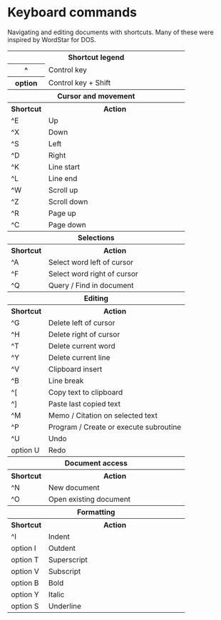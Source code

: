 # Keyboard commands 

Navigating and editing documents with shortcuts. Many of these were  
inspired by WordStar for DOS.

<table>
<tr><th colspan="2">Shortcut legend</th></tr>
<tr><th>^</th><td>Control key</td></tr>
<tr><th>option</th><td>Control key + Shift</td></tr>
<tr><th colspan="2">Cursor and movement</th></tr>
<tr><th>Shortcut</th><th>Action</th></tr>
<tr>
	<td>^E</td><td>Up</td>
</tr>
<tr>
	<td>^X</td><td>Down</td>
</tr>
<tr>
	<td>^S</td><td>Left</td>
</tr>
<tr>
	<td>^D</td><td>Right</td>
</tr>
<tr>
	<td>^K</td><td>Line start</td>
</tr>
<tr>
	<td>^L</td><td>Line end</td>
</tr>
<tr>
	<td>^W</td><td>Scroll up</td>
</tr>
<tr>
	<td>^Z</td><td>Scroll down</td>
</tr>
<tr>
	<td>^R</td><td>Page up</td>
</tr>
<tr>
	<td>^C</td><td>Page down</td>
</tr>
<tr><th colspan="2">Selections</th></tr>
<tr><th>Shortcut</th><th>Action</th></tr>
<tr>
	<td>^A</td><td>Select word left of cursor</td>
</tr>
<tr>
	<td>^F</td><td>Select word right of cursor</td>
</tr>
<tr>
	<td>^Q</td><td>Query / Find in document</td>
</tr>
<tr><th colspan="2">Editing</th></tr>
<tr><th>Shortcut</th><th>Action</th></tr>
<tr>
	<td>^G</td><td>Delete left of cursor</td>
</tr>
<tr>
	<td>^H</td><td>Delete right of cursor</td>
</tr>
<tr>
	<td>^T</td><td>Delete current word</td>
</tr>
<tr>
	<td>^Y</td><td>Delete current line</td>
</tr>
<tr>
	<td>^V</td><td>Clipboard insert</td>
</tr>
<tr>
	<td>^B</td><td>Line break</td>
</tr>
<tr>
	<td>^[</td><td>Copy text to clipboard</td>
</tr>
<tr>
	<td>^]</td><td>Paste last copied text</td>
</tr>
<tr>
	<td>^M</td><td>Memo / Citation on selected text</td>
</tr>
<tr>
	<td>^P</td><td>Program / Create or execute subroutine</td>
</tr>
<tr>
	<td>^U</td><td>Undo</td>
</tr>
<tr>
	<td>option U</td><td>Redo</td>
</tr>
<tr><th colspan="2">Document access</th></tr>
<tr><th>Shortcut</th><th>Action</th></tr>
<tr>
	<td>^N</td><td>New document</td>
</tr>
<tr>
	<td>^O</td><td>Open existing document</td>
</tr>
<tr><th colspan="2">Formatting</th></tr>
<tr><th>Shortcut</th><th>Action</th></tr>
<tr>
	<td>^I</td><td>Indent</td>
</tr>
<tr>
	<td>option I</td><td>Outdent</td>
</tr>
<tr>
	<td>option T</td><td>Superscript</td>
</tr>
<tr>
	<td>option V</td><td>Subscript</td>
</tr>
<tr>
	<td>option B</td><td>Bold</td>
</tr>
<tr>
	<td>option Y</td><td>Italic</td>
</tr>
<tr>
	<td>option S</td><td>Underline</td>
</tr>
</table>

